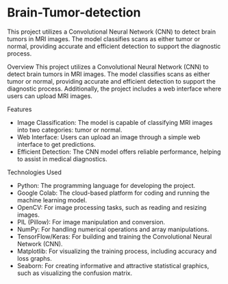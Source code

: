 # Brain-Tumor-detection
This project utilizes a Convolutional Neural Network (CNN) to detect brain tumors in MRI images. The model classifies scans as either tumor or normal, providing accurate and efficient detection to support the diagnostic process.

Overview
This project utilizes a Convolutional Neural Network (CNN) to detect brain tumors in MRI images. The model classifies scans as either tumor or normal, providing accurate and efficient detection to support the diagnostic process. Additionally, the project includes a web interface where users can upload MRI images.

Features

* Image Classification: The model is capable of classifying MRI images into two categories: tumor or normal.
* Web Interface: Users can upload an image through a simple web interface to get predictions.
* Efficient Detection: The CNN model offers reliable performance, helping to assist in medical diagnostics.

Technologies Used

* Python: The programming language for developing the project.
* Google Colab: The cloud-based platform for coding and running the machine learning model.
* OpenCV: For image processing tasks, such as reading and resizing images.
* PIL (Pillow): For image manipulation and conversion.
* NumPy: For handling numerical operations and array manipulations.
* TensorFlow/Keras: For building and training the Convolutional Neural Network (CNN).
* Matplotlib: For visualizing the training process, including accuracy and loss graphs.
* Seaborn: For creating informative and attractive statistical graphics, such as visualizing the confusion
matrix.
